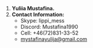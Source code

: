 1. **Yuliia Mustafina.**
2. **Contact Information:**
   - Skype: lippi_mess
   - Discord: Mustafina1990
   - Cell: +46(72)831-33-52
   - mystafinayulija@gmail.com
